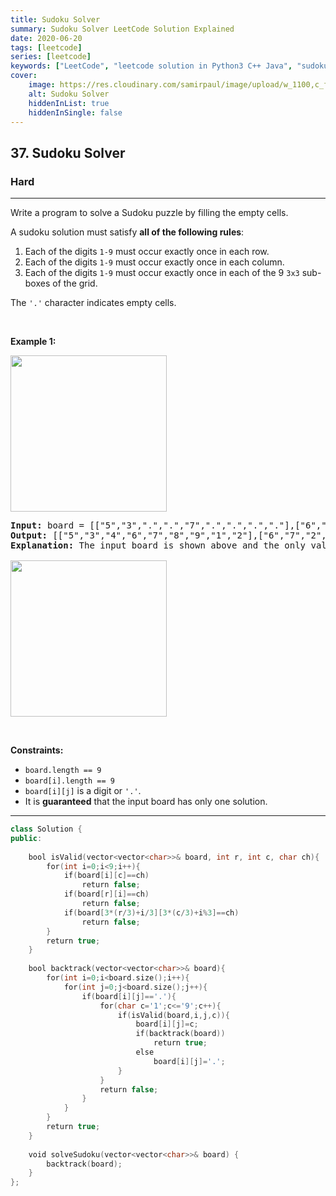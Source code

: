 ```yaml
---
title: Sudoku Solver
summary: Sudoku Solver LeetCode Solution Explained
date: 2020-06-20
tags: [leetcode]
series: [leetcode]
keywords: ["LeetCode", "leetcode solution in Python3 C++ Java", "sudoku-solver LeetCode Solution Explained"]
cover:
    image: https://res.cloudinary.com/samirpaul/image/upload/w_1100,c_fit,co_rgb:FFFFFF,l_text:Arial_75_bold:Sudoku Solver - Solution Explained/problem-solving.webp
    alt: Sudoku Solver
    hiddenInList: true
    hiddenInSingle: false
---
```



<h2>37. Sudoku Solver</h2><h3>Hard</h3><hr><div><p>Write a program to solve a Sudoku puzzle by filling the empty cells.</p>

<p>A&nbsp;sudoku solution must satisfy <strong>all of&nbsp;the following rules</strong>:</p>

<ol>
	<li>Each of the digits&nbsp;<code>1-9</code> must occur exactly&nbsp;once in each row.</li>
	<li>Each of the digits&nbsp;<code>1-9</code>&nbsp;must occur&nbsp;exactly once in each column.</li>
	<li>Each of the digits&nbsp;<code>1-9</code> must occur exactly once in each of the 9 <code>3x3</code> sub-boxes of the grid.</li>
</ol>

<p>The <code>'.'</code> character indicates empty cells.</p>

<p>&nbsp;</p>
<p><strong>Example 1:</strong></p>
<img src="https://upload.wikimedia.org/wikipedia/commons/thumb/f/ff/Sudoku-by-L2G-20050714.svg/250px-Sudoku-by-L2G-20050714.svg.png" style="height:250px; width:250px">
<pre><strong>Input:</strong> board = [["5","3",".",".","7",".",".",".","."],["6",".",".","1","9","5",".",".","."],[".","9","8",".",".",".",".","6","."],["8",".",".",".","6",".",".",".","3"],["4",".",".","8",".","3",".",".","1"],["7",".",".",".","2",".",".",".","6"],[".","6",".",".",".",".","2","8","."],[".",".",".","4","1","9",".",".","5"],[".",".",".",".","8",".",".","7","9"]]
<strong>Output:</strong> [["5","3","4","6","7","8","9","1","2"],["6","7","2","1","9","5","3","4","8"],["1","9","8","3","4","2","5","6","7"],["8","5","9","7","6","1","4","2","3"],["4","2","6","8","5","3","7","9","1"],["7","1","3","9","2","4","8","5","6"],["9","6","1","5","3","7","2","8","4"],["2","8","7","4","1","9","6","3","5"],["3","4","5","2","8","6","1","7","9"]]
<strong>Explanation:</strong>&nbsp;The input board is shown above and the only valid solution is shown below:

<img src="https://upload.wikimedia.org/wikipedia/commons/thumb/3/31/Sudoku-by-L2G-20050714_solution.svg/250px-Sudoku-by-L2G-20050714_solution.svg.png" style="height:250px; width:250px">
</pre>

<p>&nbsp;</p>
<p><strong>Constraints:</strong></p>

<ul>
	<li><code>board.length == 9</code></li>
	<li><code>board[i].length == 9</code></li>
	<li><code>board[i][j]</code> is a digit or <code>'.'</code>.</li>
	<li>It is <strong>guaranteed</strong> that the input board has only one solution.</li>
</ul>
</div>

---




```cpp
class Solution {
public:
    
    bool isValid(vector<vector<char>>& board, int r, int c, char ch){
        for(int i=0;i<9;i++){
            if(board[i][c]==ch)
                return false;
            if(board[r][i]==ch)
                return false;
            if(board[3*(r/3)+i/3][3*(c/3)+i%3]==ch)
                return false;
        }
        return true;
    }
    
    bool backtrack(vector<vector<char>>& board){
        for(int i=0;i<board.size();i++){
            for(int j=0;j<board.size();j++){
                if(board[i][j]=='.'){
                    for(char c='1';c<='9';c++){
                        if(isValid(board,i,j,c)){
                            board[i][j]=c;
                            if(backtrack(board))
                                return true;
                            else
                                board[i][j]='.';
                        }
                    }
                    return false;
                }
            }
        }
        return true;
    }
    
    void solveSudoku(vector<vector<char>>& board) {
        backtrack(board);
    }
};

```

